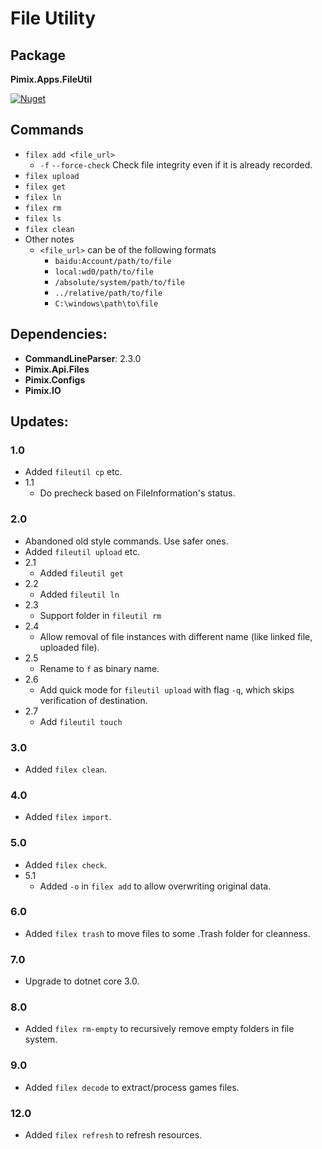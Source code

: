 File Utility
===

Package
---
**Pimix.Apps.FileUtil**

[![Nuget](https://img.shields.io/nuget/v/Pimix.Apps.FileUtil.svg)](http://nuget.org/packages/Pimix.Apps.FileUtil)

Commands
---
- `filex add <file_url>`
  - `-f` `--force-check` Check file integrity even if it is already recorded.
- `filex upload`
- `filex get`
- `filex ln`
- `filex rm`
- `filex ls`
- `filex clean`
- Other notes
  - `<file_url>` can be of the following formats
    - `baidu:Account/path/to/file`
    - `local:wd0/path/to/file`
    - `/absolute/system/path/to/file`
    - `../relative/path/to/file`
    - `C:\windows\path\to\file`

Dependencies:
---
- **CommandLineParser**: 2.3.0
- **Pimix.Api.Files**
- **Pimix.Configs**
- **Pimix.IO**

Updates:
---
### 1.0
- Added `fileutil cp` etc.
- 1.1
  - Do precheck based on FileInformation's status.

### 2.0
- Abandoned old style commands. Use safer ones.
- Added `fileutil upload` etc.
- 2.1
  - Added `fileutil get`
- 2.2
  - Added `fileutil ln`
- 2.3
  - Support folder in `fileutil rm`
- 2.4
  - Allow removal of file instances with different name (like linked file, uploaded file).
- 2.5
  - Rename to `f` as binary name.
- 2.6
  - Add quick mode for `fileutil upload` with flag `-q`, which skips verification of destination.
- 2.7
  - Add `fileutil touch`

### 3.0
- Added `filex clean`.

### 4.0
- Added `filex import`.

### 5.0
- Added `filex check`.
- 5.1
  - Added `-o` in `filex add` to allow overwriting original data.

### 6.0
- Added `filex trash` to move files to some .Trash folder for cleanness.

### 7.0
- Upgrade to dotnet core 3.0.

### 8.0
- Added `filex rm-empty` to recursively remove empty folders in file system.

### 9.0
- Added `filex decode` to extract/process games files.

### 12.0
- Added `filex refresh` to refresh resources.
